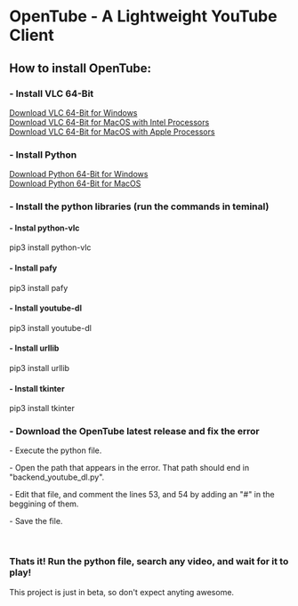 <h1>OpenTube - A Lightweight YouTube Client</h1>
<h2>How to install OpenTube:</h2>
<h3>- Install VLC 64-Bit</h3>
<a href="https://get.videolan.org/vlc/3.0.17.4/win64/vlc-3.0.17.4-win64.exe">Download VLC 64-Bit for Windows</a>
<br>
<a href="https://get.videolan.org/vlc/3.0.17.3/macosx/vlc-3.0.17.3-intel64.dmg">Download VLC 64-Bit for MacOS with Intel Processors</a>
<br>
<a href="https://get.videolan.org/vlc/3.0.17.3/macosx/vlc-3.0.17.3-arm64.dmg">Download VLC 64-Bit for MacOS with Apple Processors</a>
<br>
<h3>- Install Python</h3>
<a href="https://www.python.org/ftp/python/3.10.5/python-3.10.5-amd64.exe">Download Python 64-Bit for Windows</a>
<br>
<a href="https://www.python.org/ftp/python/3.10.5/python-3.10.5-macos11.pkg">Download Python 64-Bit for MacOS</a>
<br>
<h3>- Install the python libraries (run the commands in teminal)</h3>
<h4>- Instal python-vlc</h4>
pip3 install python-vlc
<br>
<h4>- Install pafy</h4>
pip3 install pafy
<br>
<h4>- Install youtube-dl</h4>
pip3 install youtube-dl
<br>
<h4>- Install urllib</h4>
pip3 install urllib
<br>
<h4>- Install tkinter</h4>
pip3 install tkinter
<br>
<h3>- Download the OpenTube latest release and fix the error</h3>
<p>- Execute the python file.</p>
<p>- Open the path that appears in the error. That path should end in "backend_youtube_dl.py".</p>
<p>- Edit that file, and comment the lines 53, and 54 by adding an "#" in the beggining of them.</p>
<p>- Save the file.</p>
<br>
<h3>Thats it! Run the python file, search any video, and wait for it to play!</h3>
<p>This project is just in beta, so don't expect anyting awesome.</p>
